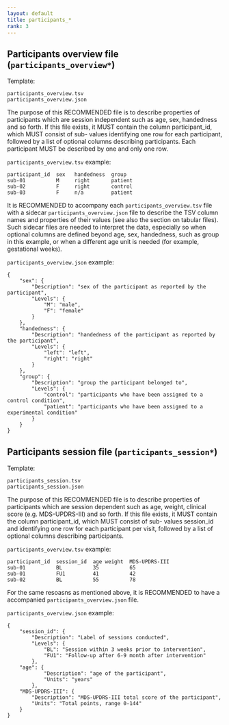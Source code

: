 ```yaml
---
layout: default
title: participants_*
rank: 3
---
```


## Participants overview file (`participants_overview*`)

Template:

```Text
participants_overview.tsv
participants_overview.json
```
The purpose of this RECOMMENDED file is to describe properties of participants which are session independent such as age, sex, handedness and so forth. If this file exists, it MUST contain the column participant_id, which MUST consist of sub-<label> values identifying one row for each participant, followed by a list of optional columns describing participants. Each participant MUST be described by one and only one row.

`participants_overview.tsv` example:

```Text
participant_id  sex   handedness  group
sub-01          M     right       patient
sub-02          F     right       control
sub-03          F     n/a         patient
```
It is RECOMMENDED to accompany each `participants_overview.tsv` file with a sidecar `participants_overview.json` file to describe the TSV column names and properties of their values (see also the section on tabular files). Such sidecar files are needed to interpret the data, especially so when optional columns are defined beyond age, sex, handedness, such as group in this example, or when a different age unit is needed (for example, gestational weeks).

`participants_overview.json` example:
```Text
{
    "sex": {
        "Description": "sex of the participant as reported by the participant",
        "Levels": {
            "M": "male",
            "F": "female"
        }
    },
    "handedness": {
        "Description": "handedness of the participant as reported by the participant",
        "Levels": {
            "left": "left",
            "right": "right"
        }
    },
    "group": {
        "Description": "group the participant belonged to",
        "Levels": {
            "control": "participants who have been assigned to a control condition",
            "patient": "participants who have been assigned to a experimental condition"
        }
    }
}
```
## Participants session file (`participants_session*`)

Template:

```Text
participants_session.tsv
participants_session.json
```
The purpose of this RECOMMENDED file is to describe properties of participants which are session dependent such as age, weight, clinical score (e.g. MDS-UPDRS-III) and so forth. If this file exists, it MUST contain the column participant_id, which MUST consist of sub-<label> values session_id and identifying one row for each participant per visit, followed by a list of optional columns describing participants.

`participants_overview.tsv` example:

```Text
participant_id  session_id  age weight  MDS-UPDRS-III
sub-01          BL          35          65
sub-01          FU1         41          42
sub-02          BL          55          78
```
For the same resoasns as mentioned above, it is RECOMMENDED to have a accompanied `participants_overview.json` file.

`participants_overview.json` example:
```Text
{
    "session_id": {
        "Description": "Label of sessions conducted",
        "Levels": {
            "BL": "Session within 3 weeks prior to intervention",
            "FU1": "Follow-up after 6-9 month after intervention"
        },
    "age": {
            "Description": "age of the participant",
            "Units": "years"
        },
    "MDS-UPDRS-III": {
        "Description": "MDS-UPDRS-III total score of the participant",
        "Units": "Total points, range 0-144"
    }
}
```
